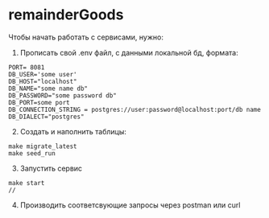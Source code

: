 # remainderGoods

Чтобы начать работать с сервисами, нужно:

1. Прописать свой .env файл, с данными локальной бд, формата:

```
PORT= 8081
DB_USER='some user'
DB_HOST="localhost"
DB_NAME="some name db"
DB_PASSWORD="some password db"
DB_PORT=some port
DB_CONNECTION_STRING = postgres://user:password@localhost:port/db name
DB_DIALECT="postgres"
```

2. Создать и наполнить таблицы:

```
make migrate_latest
make seed_run
```

3. Запустить сервис

```
make start
//
```

4. Производить соответсвующие запросы через postman или curl
